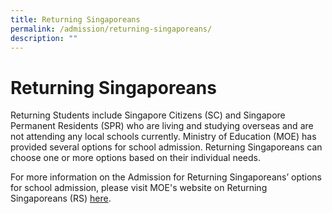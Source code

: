 ```yaml
---
title: Returning Singaporeans
permalink: /admission/returning-singaporeans/
description: ""
---
```

# **Returning Singaporeans**

Returning Students include Singapore Citizens (SC) and Singapore Permanent Residents (SPR) who are living and studying overseas and are not attending any local schools currently. Ministry of Education (MOE) has provided several options for school admission. Returning Singaporeans can choose one or more options based on their individual needs.

For more information on the Admission for Returning Singaporeans’ options for school admission, please visit MOE's website on Returning Singaporeans (RS) [here](https://www.moe.gov.sg/returning-singaporeans/secondary).